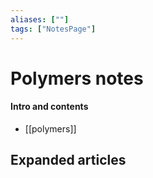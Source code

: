 ```yaml
---
aliases: [""]
tags: ["NotesPage"]
---
```


# Polymers notes
#### Intro and contents
- [[polymers]]


## Expanded articles
